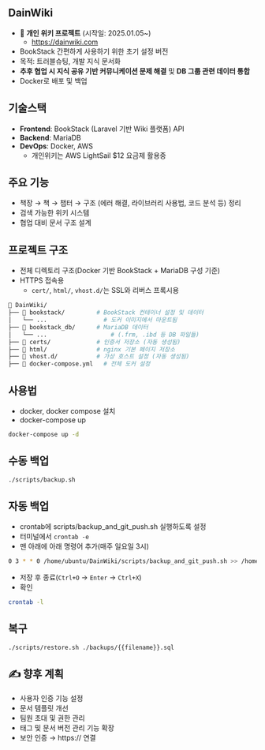 ## DainWiki

- 📌 **개인 위키 프로젝트** (시작일: 2025.01.05~)
  - https://dainwiki.com 
- BookStack 간편하게 사용하기 위한 초기 설정 버전
- 목적: 트러블슈팅, 개발 지식 문서화
- **추후 협업 시 지식 공유 기반 커뮤니케이션 문제 해결** 및 **DB 그룹 관련 데이터 통합**  
- Docker로 배포 및 백업  

## 기술스택

- **Frontend**: BookStack (Laravel 기반 Wiki 플랫폼) API
- **Backend**: MariaDB  
- **DevOps**: Docker, AWS
   - 개인위키는 AWS LightSail $12 요금제 활용중

  
## 주요 기능

- 책장 → 책 → 챕터 → 구조 (에러 해결, 라이브러리 사용법, 코드 분석 등) 정리
- 검색 가능한 위키 시스템
- 협업 대비 문서 구조 설계


## 프로젝트 구조
- 전체 디렉토리 구조(Docker 기반 BookStack + MariaDB 구성 기준)
- HTTPS 접속용
  - `cert/`, `html/`, `vhost.d/`는 SSL와 리버스 프록시용

```bash
📁 DainWiki/
├── 📁 bookstack/         # BookStack 컨테이너 설정 및 데이터
│   └── ...                # 도커 이미지에서 마운트됨
├── 📁 bookstack_db/      # MariaDB 데이터
│   └── ...                  # (.frm, .ibd 등 DB 파일들)
├── 📁 certs/             # 인증서 저장소 (자동 생성됨)
├── 📁 html/              # nginx 기본 페이지 저장소
├── 📁 vhost.d/           # 가상 호스트 설정 (자동 생성됨)
├── 📄 docker-compose.yml   # 전체 도커 설정
```


## 사용법

- docker, docker compose 설치  
- docker-compose up  

```bash
docker-compose up -d
```

## 수동 백업

```bash
./scripts/backup.sh
```

## 자동 백업
- crontab에 scripts/backup_and_git_push.sh 실행하도록 설정
- 터미널에서 `crontab -e`
- 맨 아래에 아래 명령어 추가(매주 일요일 3시)
```bash
0 3 * * 0 /home/ubuntu/DainWiki/scripts/backup_and_git_push.sh >> /home/ubuntu/DainWiki/auto_backup.log 2>&1
```
- 저장 후 종료(`Ctrl+O` → `Enter` → `Ctrl+X`)
- 확인
```bash
crontab -l
```

## 복구
```bash
./scripts/restore.sh ./backups/{{filename}}.sql
```


## ✍️ 향후 계획

- 사용자 인증 기능 설정
- 문서 템플릿 개선
- 팀원 초대 및 권한 관리
- 태그 및 문서 버전 관리 기능 확장
- 보안 인증 → https:// 연결
  
